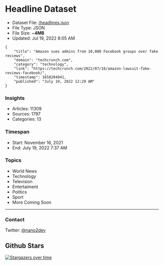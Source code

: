 # Headline Dataset

- Dataset File: [/headlines.json](https://raw.githubusercontent.com/fwd/news/master/headlines.json) 
- File Type: JSON
- File Size: ~**4MB**
- Updated: Jul 19, 2022 8:05 AM

```
{
    "title": "Amazon sues admins from 10,000 Facebook groups over fake reviews",
    "domain": "techcrunch.com",
    "category": "technology",
    "link": "https://techcrunch.com/2022/07/18/amazon-lawsuit-fake-reviews-facebook/",
    "timestamp": 1658204941,
    "published": "July 19, 2022 12:29 AM"
}
```

### Insights

- Articles: 11309
- Sources: 1797
- Categories: 13

### Timespan

- Start: November 16, 2021
- End: July 19, 2022 7:37 AM

### Topics

- World News
- Technology
- Television
- Entertaiment
- Politics
- Sport
- More Coming Soon

---

### Contact 

Twitter: [@nano2dev](https://twitter.com/nano2dev)

## Github Stars

[![Stargazers over time](https://starchart.cc/fwd/news.svg)](https://starchart.cc/fwd/news)
	